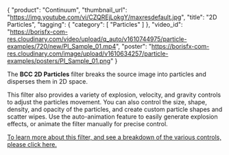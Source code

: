 {
   "product": "Continuum",
   "thumbnail_url": "https://img.youtube.com/vi/CZQREjLokgY/maxresdefault.jpg",
   "title": "2D Particles",
   "tagging": {
   "category": [
      "Particles"
    ]
   },
   "video_id": "https://borisfx-com-res.cloudinary.com/video/upload/q_auto/v1610744975/particle-examples/720/new/PI_Sample_01.mp4",
   "poster": "https://borisfx-com-res.cloudinary.com/image/upload/v1610634257/particle-examples/posters/PI_Sample_01.png"
}

The **BCC 2D Particles** filter breaks the source image into particles and
disperses them in 2D space.

This filter also provides a variety of explosion, velocity, and gravity
controls to adjust the particles movement. You can also control the size,
shape, density, and opacity of the particles, and create custom particle
shapes and scatter wipes. Use the auto-animation feature to easily generate
explosion effects, or animate the filter manually for precise control.

[To learn more about this filter, and see a breakdown of the various controls,
please click here.](https://www.borisfx.com/helpdocs/?page_id=148 "BCC 2D
Particles Help Documentation" )
